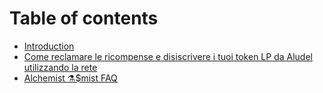 # Table of contents

* [Introduction](README.md)
* [Come reclamare le ricompense e disiscrivere i tuoi token LP da Aludel utilizzando la rete](italian-come-reclamare-le-ricompense-e-disiscrivere-i-tuoi-token-lp-da-aludel-utilizzando-la-rete.md)
* [Alchemist ⚗️$mist FAQ](alchemist-usdmist-faq.md)

